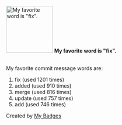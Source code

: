 <img src="https://my-badges.github.io/my-badges/favorite-word.png" alt="My favorite word is &quot;fix&quot;." title="My favorite word is &quot;fix&quot;." width="128">
<strong>My favorite word is &quot;fix&quot;.</strong>
<br><br>

My favorite commit message words are:

1. fix (used 1201 times)
2. added (used 910 times)
3. merge (used 816 times)
4. update (used 757 times)
5. add (used 746 times)


Created by <a href="https://github.com/my-badges/my-badges">My Badges</a>